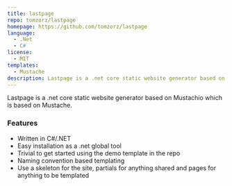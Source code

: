 ```yaml
---
title: lastpage
repo: tomzorz/lastpage
homepage: https://github.com/tomzorz/lastpage
language:
  - .Net
  - C#
license:
  - MIT
templates:
  - Mustache
description: Lastpage is a .net core static website generator based on Mustachio which is based on Mustache
---
```


Lastpage is a .net core static website generator based on Mustachio which is based on Mustache.

### Features

- Written in C#/.NET
- Easy installation as a .net global tool
- Trivial to get started using the demo template in the repo
- Naming convention based templating
- Use a skeleton for the site, partials for anything shared and pages for anything to be templated
